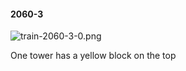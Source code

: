 #### 2060-3
![train-2060-3-0.png](https://github.com/lil-lab/nlvr/raw/master/nlvr/train/images/56/train-2060-3-0.png "train-2060-3-0.png")

One tower has a yellow block on the top